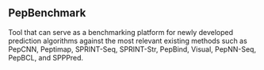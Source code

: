 ## PepBenchmark

Tool that can serve as a benchmarking platform for newly developed prediction algorithms against the most relevant existing methods such as PepCNN, Peptimap, SPRINT-Seq, SPRINT-Str, PepBind, Visual, PepNN-Seq, PepBCL, and SPPPred.
